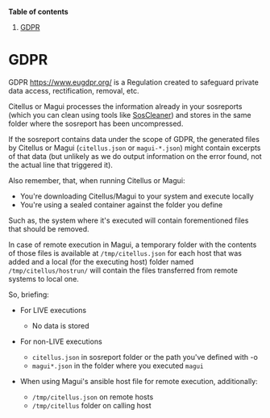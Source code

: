 **Table of contents**
<!-- TOC depthFrom:1 insertAnchor:true orderedList:true -->

1. [GDPR](#gdpr)

<!-- /TOC -->

<a id="markdown-gdpr" name="gdpr"></a>
# GDPR

GDPR <https://www.eugdpr.org/> is a Regulation created to safeguard private data access, rectification, removal, etc.

Citellus or Magui processes the information already in your sosreports (which you can clean using tools like [SosCleaner](https://github.com/RedHatGov/soscleaner)) and stores in the same folder where the sosreport has been uncompressed.

If the sosreport contains data under the scope of GDPR, the generated files by Citellus or Magui (`citellus.json` or `magui-*.json`) might contain excerpts of that data (but unlikely as we do output information on the error found, not the actual line that triggered it).

Also remember, that, when running Citellus or Magui:

- You're downloading Citellus/Magui to your system and execute locally
- You're using a sealed container against the folder you define

Such as, the system where it's executed will contain forementioned files that should be removed.

In case of remote execution in Magui, a temporary folder with the contents of those files is available at `/tmp/citellus.json` for each host that was added and a local (for the executing host) folder named `/tmp/citellus/hostrun/` will contain the files transferred from remote systems to local one.

So, briefing:

- For LIVE executions
    - No data is stored
- For non-LIVE executions
    - `citellus.json` in sosreport folder or the path you've defined with -o
    - `magui*.json` in the folder where you executed `magui`

- When using Magui's ansible host file for remote execution, additionally:
    - `/tmp/citellus.json` on remote hosts 
    - `/tmp/citellus` folder on calling host

